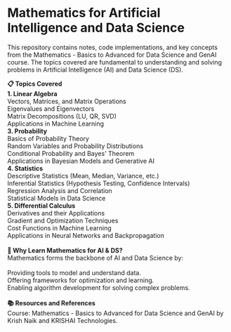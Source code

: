 # Mathematics for Artificial Intelligence and Data Science<br>
This repository contains notes, code implementations, and key concepts from the Mathematics - Basics to Advanced for Data Science and GenAI course. The topics covered are fundamental to understanding and solving problems in Artificial Intelligence (AI) and Data Science (DS).

**📋 Topics Covered**<br>
**1. Linear Algebra**<br>
Vectors, Matrices, and Matrix Operations<br>
Eigenvalues and Eigenvectors<br>
Matrix Decompositions (LU, QR, SVD)<br>
Applications in Machine Learning<br>
**3. Probability**<br>
Basics of Probability Theory<br>
Random Variables and Probability Distributions<br>
Conditional Probability and Bayes' Theorem<br>
Applications in Bayesian Models and Generative AI<br>
**4. Statistics**<br>
Descriptive Statistics (Mean, Median, Variance, etc.)<br>
Inferential Statistics (Hypothesis Testing, Confidence Intervals)<br>
Regression Analysis and Correlation<br>
Statistical Models in Data Science<br>
**5. Differential Calculus**<br>
Derivatives and their Applications<br>
Gradient and Optimization Techniques<br>
Cost Functions in Machine Learning<br>
Applications in Neural Networks and Backpropagation<br>
<br>
**🧠 Why Learn Mathematics for AI & DS?**<br>
Mathematics forms the backbone of AI and Data Science by:<br>
<br>
Providing tools to model and understand data.<br>
Offering frameworks for optimization and learning.<br>
Enabling algorithm development for solving complex problems.<br>
<br>
**📚 Resources and References**<br>
Course: Mathematics - Basics to Advanced for Data Science and GenAI by Krish Naik and KRISHAI Technologies.
